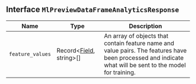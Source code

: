 ## Interface `MlPreviewDataFrameAnalyticsResponse`

| Name | Type | Description |
| - | - | - |
| `feature_values` | Record<[Field](./Field.md), string>[] | An array of objects that contain feature name and value pairs. The features have been processed and indicate what will be sent to the model for training. |
